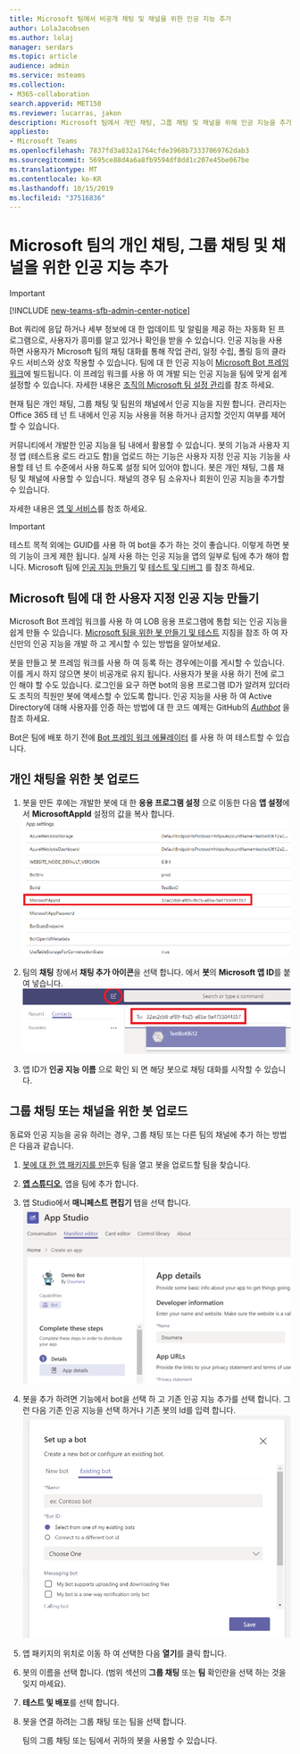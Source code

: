 ```yaml
---
title: Microsoft 팀에서 비공개 채팅 및 채널을 위한 인공 지능 추가
author: LolaJacobsen
ms.author: lolaj
manager: serdars
ms.topic: article
audience: admin
ms.service: msteams
ms.collection:
- M365-collaboration
search.appverid: MET150
ms.reviewer: lucarras, jakon
description: Microsoft 팀에서 개인 채팅, 그룹 채팅 및 채널을 위해 인공 지능을 추가 하 고 개인 채팅, 그룹 채팅 및 채널을 위한 자신만의 봇을 업로드 하는 방법에 대해 알아봅니다.
appliesto:
- Microsoft Teams
ms.openlocfilehash: 7837fd3a832a1764cfde3968b73337069762dab3
ms.sourcegitcommit: 5695ce88d4a6a8fb9594df8dd1c207e45be067be
ms.translationtype: MT
ms.contentlocale: ko-KR
ms.lasthandoff: 10/15/2019
ms.locfileid: "37516836"
---
```

<a name="add-bots-for-personal-chats-group-chats-and-channels-in-microsoft-teams"></a>Microsoft 팀의 개인 채팅, 그룹 채팅 및 채널을 위한 인공 지능 추가
==========================================================
> [!IMPORTANT]
> [!INCLUDE [new-teams-sfb-admin-center-notice](includes/new-teams-sfb-admin-center-notice.md)]

Bot 쿼리에 응답 하거나 세부 정보에 대 한 업데이트 및 알림을 제공 하는 자동화 된 프로그램으로, 사용자가 흥미를 알고 있거나 확인을 받을 수 있습니다. 인공 지능을 사용 하면 사용자가 Microsoft 팀의 채팅 대화를 통해 작업 관리, 일정 수립, 폴링 등의 클라우드 서비스와 상호 작용할 수 있습니다. 팀에 대 한 인공 지능이 [Microsoft Bot 프레임 워크](https://go.microsoft.com/fwlink/?linkid=854370)에 빌드됩니다. 이 프레임 워크를 사용 하 여 개발 되는 인공 지능을 팀에 맞게 쉽게 설정할 수 있습니다. 자세한 내용은 [조직의 Microsoft 팀 설정 관리](enable-features-office-365.md)를 참조 하세요.

현재 팀은 개인 채팅, 그룹 채팅 및 팀원의 채널에서 인공 지능을 지원 합니다. 관리자는 Office 365 테 넌 트 내에서 인공 지능 사용을 허용 하거나 금지할 것인지 여부를 제어할 수 있습니다.<span id="_T-Bot" class="anchor"></span>

커뮤니티에서 개발한 인공 지능을 팀 내에서 활용할 수 있습니다. 봇의 기능과 사용자 지정 앱 (테스트용 로드 라고도 함)을 업로드 하는 기능은 사용자 지정 인공 지능 기능을 사용할 테 넌 트 수준에서 사용 하도록 설정 되어 있어야 합니다. 봇은 개인 채팅, 그룹 채팅 및 채널에 사용할 수 있습니다. 채널의 경우 팀 소유자나 회원이 인공 지능을 추가할 수 있습니다.

자세한 내용은 [앱 및 서비스](https://support.office.com/article/Apps-and-services-cc1fba57-9900-4634-8306-2360a40c665b)를 참조 하세요.

> [!IMPORTANT]
> 테스트 목적 외에는 GUID를 사용 하 여 bot을 추가 하는 것이 좋습니다. 이렇게 하면 봇의 기능이 크게 제한 됩니다. 실제 사용 하는 인공 지능을 앱의 일부로 팀에 추가 해야 합니다. Microsoft 팀에 [인공 지능 만들기](https://docs.microsoft.com/microsoftteams/platform/concepts/bots/bots-create) 및 [테스트 및 디버그](https://docs.microsoft.com/microsoftteams/platform/concepts/bots/bots-test) 를 참조 하세요.

<a name="create-custom-bots-for-microsoft-teams"></a>Microsoft 팀에 대 한 사용자 지정 인공 지능 만들기
--------------------------------------

Microsoft Bot 프레임 워크를 사용 하 여 LOB 응용 프로그램에 통합 되는 인공 지능을 쉽게 만들 수 있습니다. [Microsoft 팀을 위한 봇 만들기 및 테스트](https://go.microsoft.com/fwlink/?linkid=854371) 지침을 참조 하 여 자신만의 인공 지능을 개발 하 고 게시할 수 있는 방법을 알아보세요.

봇을 만들고 봇 프레임 워크를 사용 하 여 등록 하는 경우에는이를 게시할 수 있습니다. 이를 게시 하지 않으면 봇이 비공개로 유지 됩니다. 사용자가 봇을 사용 하기 전에 로그인 해야 할 수도 있습니다. 로그인을 요구 하면 bot의 응용 프로그램 ID가 알려져 있더라도 조직의 직원만 봇에 액세스할 수 있도록 합니다. 인공 지능을 사용 하 여 Active Directory에 대해 사용자를 인증 하는 방법에 대 한 코드 예제는 GitHub의 [*Authbot*](https://go.microsoft.com/fwlink/?linkid=854372) 을 참조 하세요.

Bot은 팀에 배포 하기 전에 [Bot 프레임 워크 에뮬레이터](https://go.microsoft.com/fwlink/?linkid=854373) 를 사용 하 여 테스트할 수 있습니다.

<a name="upload-your-bot-for-personal-chat"></a>개인 채팅을 위한 봇 업로드
---------------------------------------

1. 봇을 만든 후에는 개발한 봇에 대 한 **응용 프로그램 설정** 으로 이동한 다음 **앱 설정**에서 **MicrosoftAppId** 설정의 값을 복사 합니다. ![Bot에 대 한 응용 프로그램 설정 페이지 스크린샷](media/Add_bots_for_private_chats_and_channels_in_Microsoft_Teams_image5.png)

2.  팀의 **채팅** 창에서 **채팅 추가 아이콘**을 선택 합니다. 에서 **봇**의 **Microsoft 앱 ID**를 붙여 넣습니다. ![Microsoft 앱 ID가 강조 표시 된 채팅 창 스크린샷](media/Add_bots_for_private_chats_and_channels_in_Microsoft_Teams_image6.png)

3. 앱 ID가 **인공 지능 이름** 으로 확인 되 면 해당 봇으로 채팅 대화를 시작할 수 있습니다.

<a name="upload-your-bot-for-group-chats-or-channels"></a>그룹 채팅 또는 채널을 위한 봇 업로드
-----------------------------------

동료와 인공 지능을 공유 하려는 경우, 그룹 채팅 또는 다른 팀의 채널에 추가 하는 방법은 다음과 같습니다.

1. [봇에 대 한 앱 패키지를 만든](https://docs.microsoft.com/microsoftteams/platform/concepts/apps/apps-upload)후 팀을 열고 봇을 업로드할 팀을 찾습니다.
2. **[앱 스튜디오](https://docs.microsoft.com/microsoftteams/platform/get-started/get-started-app-studio)**, 앱을 팀에 추가 합니다.
3. 앱 Studio에서 **매니페스트 편집기** 탭을 선택 합니다. ![매니페스트 편집기 탭 스크린샷.](media/Adding_Bot_To_Teams.png)
4. 봇을 추가 하려면 기능에서 bot을 선택 하 고 기존 인공 지능 추가를 선택 합니다. 그런 다음 기존 인공 지능을 선택 하거나 기존 봇의 Id를 입력 합니다.
![이미 만든 봇을 선택 하는 방법을 보여 줍니다.](media/Select_Existing_Bot.png)
5. 앱 패키지의 위치로 이동 하 여 선택한 다음 **열기**를 클릭 합니다.
6. 봇의 이름을 선택 합니다. (범위 섹션의 **그룹 채팅** 또는 **팀** 확인란을 선택 하는 것을 잊지 마세요).
7. **테스트 및 배포**를 선택 합니다.
8. 봇을 연결 하려는 그룹 채팅 또는 팀을 선택 합니다.

    팀의 그룹 채팅 또는 팀에서 귀하의 봇을 사용할 수 있습니다.
